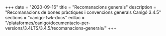 +++
date        = "2020-09-16"
title       = "Recomanacions generals"
description = "Recomanacions de bones pràctiques i convencions generals Canigó 3.4.5"
sections    = "canigo-fwk-docs"
enllac		= "/plataformes/canigo/documentacio-per-versions/3.4LTS/3.4.5/recomanacions-generals/"
+++
